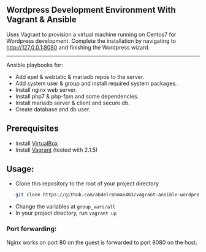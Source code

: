 ## Wordpress Development Environment With Vagrant & Ansible

Uses Vagrant to provision a virtual machine running on Centos7 for Wordpress development. Complete the installation by navigating to http://127.0.0.1:8080 and finishing the Wordpress wizard.

---

Ansible playbooks for:

- Add epel & webtatic & mariadb repos to the server.
- Add system user & group and install required system packages.
- Install nginx web server.
- Install php7 & php-fpm and some dependencies.
- Install mariadb server & client and secure db.
- Create database and db user.

## Prerequisites

- Install [VirtualBox](https://www.virtualbox.org/wiki/Downloads)
- Install [Vagrant](http://www.vagrantup.com/) (tested with 2.1.5)

## Usage:

- Clone this repository to the root of your project directory
  ```bash
  git clone https://github.com/abdelrahman403/vagrant-ansible-wordpress.git
  ```
- Change the variables at `group_vars/all`
- In your project directory, run `vagrant up`

### Port forwarding:

Nginx works on port 80 on the guest is forwarded to port 8080 on the host.
